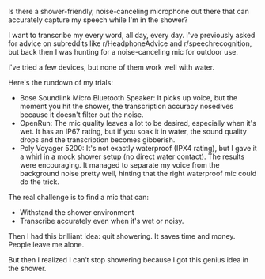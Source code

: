 Is there a shower-friendly, noise-canceling microphone out there that can accurately capture my speech while I'm in the shower?

I want to transcribe my every word, all day, every day. I've previously asked for advice on subreddits like r/HeadphoneAdvice and r/speechrecognition, but back then I was hunting for a noise-canceling mic for outdoor use.

I've tried a few devices, but none of them work well with water.

Here's the rundown of my trials:

- Bose Soundlink Micro Bluetooth Speaker: It picks up voice, but the moment you hit the shower, the transcription accuracy nosedives because it doesn't filter out the noise.
- OpenRun: The mic quality leaves a lot to be desired, especially when it's wet. It has an IP67 rating, but if you soak it in water, the sound quality drops and the transcription becomes gibberish.
- Poly Voyager 5200: It's not exactly waterproof (IPX4 rating), but I gave it a whirl in a mock shower setup (no direct water contact). The results were encouraging. It managed to separate my voice from the background noise pretty well, hinting that the right waterproof mic could do the trick.

The real challenge is to find a mic that can:
- Withstand the shower environment
- Transcribe accurately even when it's wet or noisy.

Then I had this brilliant idea: quit showering. It saves time and money. People leave me alone.

But then I realized I can’t stop showering because I got this genius idea in the shower.
